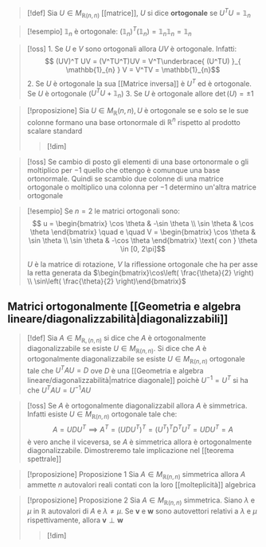 >[!def]
>Sia $U \in M_{\mathbb{R}(n,n)}$ [[matrice]], $U$ si dice **ortogonale** se $U^TU = \mathbb{1}_{n}$

>[!esempio]
>$\mathbb{1}_{n}$ è ortogonale: $(\mathbb{1}_{n})^T(\mathbb{1}_{n}) = \mathbb{1}_{n}\mathbb{1}_{n} = \mathbb{1}_{n}$

>[!oss]
>1.
>Se $U$ e $V$ sono ortogonali allora $UV$ è ortogonale. Infatti:
> $$ (UV)^T UV = (V^TU^T)UV = V^T\underbrace{ (U^TU) }_{ \mathbb{1}_{n} } V = V^TV = \mathbb{1}_{n}$$
> 2. Se $U$ è ortogonale la sua [[Matrice inversa]] è $U^T$ ed è ortogonale. Se $U$ è ortogonale ($U^TU+\mathbb{1}_{n}$)
> 3. Se $U$ è ortogonale allore $\det (U) = \pm1$

>[!proposizione]
>Sia $U \in M_{\mathbb{R}}(n,n), U$ è ortogonale se e solo se le sue colonne formano una base ortonormale di $\mathbb{R}^n$ rispetto al prodotto scalare standard
>
>>[!dim]



>[!oss]
>Se cambio di posto gli elementi di una base ortonormale o gli moltiplico per $-1$ quello che ottengo è comunque una base ortonormale. Quindi se scambio due colonne di una matrice ortogonale o moltiplico una colonna per $-1$ determino un'altra matrice ortogonale


>[!esempio]
>Se $n = 2$ le matrici ortogonali sono:
> $$ u = \begin{bmatrix}
>\cos \theta & -\sin \theta \\
>\sin \theta & \cos \theta
>\end{bmatrix} \quad e \quad V = \begin{bmatrix}
>\cos \theta & \sin \theta \\
> \sin \theta & -\cos \theta
>\end{bmatrix} \text{ con } \theta \in [0, 2\pi]$$
>
>$U$ è la matrice di rotazione, $V$ la riflessione ortogonale che ha per asse la retta generata da $\begin{bmatrix}\cos\left( \frac{\theta}{2} \right) \\ \sin\left( \frac{\theta}{2} \right)\end{bmatrix}$

## Matrici ortogonalmente [[Geometria e algebra lineare/diagonalizzabilità|diagonalizzabili]]

>[!def]
>Sia $A \in M_{\mathbb{R},(n,n)}$ si dice che $A$ è ortogonalmente diagonalizzabile se esiste $U \in M_{\mathbb{R}(n,n)}$. Si dice che $A$ è ortogonalmente diagonalizzabile se esiste $U \in M_{\mathbb{R}(n,n)}$ ortogonale tale che $U^TAU = D$ ove $D$ è una [[Geometria e algebra lineare/diagonalizzabilità|matrice diagonale]] poichè $U^{-1} = U^{T}$ si ha che $U^TAU = U^{-1}AU$


>[!oss]
>Se $A$ è ortogonalmente diagonalizzabil allora $A$ è simmetrica. Infatti esiste $U \in M_{\mathbb{R}(n,n)}$ ortogonale tale che:
> $$ A = UDU^T \implies A^T = (UDU^T)^T = (U^T)^TD^TU^T = UDU^T = A $$
> è vero anche il viceversa, se $A$ è simmetrica allora è ortogonalmente diagonalizzabile. Dimostreremo tale implicazione nel [[teorema spettrale]]
>

>[!proposizione] Proposizione 1
>Sia $A \in M_{\mathbb{R}(n,n)}$ simmetrica allora $A$ ammette $n$ autovalori reali contati con la loro [[molteplicità]] algebrica

>[!proposizione] Proposizione 2
>Sia $A \in M_{\mathbb{R}(n,n)}$ simmetrica. Siano $\lambda$ e $\mu$ in $\mathbb{R}$ autovalori di $A$ e $\lambda \neq \mu$. Se $\mathbf{v}$ e $\mathbf{w}$ sono autovettori relativi a $\lambda$ e $\mu$ rispettivamente, allora $\mathbf{v} \perp \mathbf{w}$
>
>>[!dim]